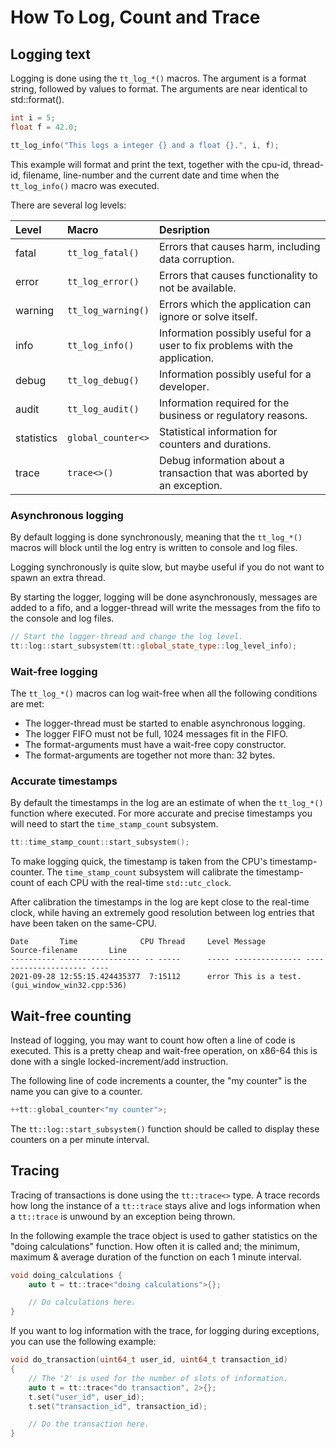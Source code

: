 How To Log, Count and Trace
===========================

Logging text
------------

Logging is done using the `tt_log_*()` macros. The argument is a
format string, followed by values to format. The arguments are
near identical to std::format().

```cpp
int i = 5;
float f = 42.0;

tt_log_info("This logs a integer {} and a float {}.", i, f);
```

This example will format and print the text, together with the
cpu-id, thread-id, filename, line-number and the current date
and time when the `tt_log_info()` macro was executed.

There are several log levels:

 | Level      | Macro              | Desription                                                                   |
 |:---------- |:------------------ |:---------------------------------------------------------------------------- |
 | fatal      | `tt_log_fatal()`   | Errors that causes harm, including data corruption.                          |
 | error      | `tt_log_error()`   | Errors that causes functionality to not be available.                        |
 | warning    | `tt_log_warning()` | Errors which the application can ignore or solve itself.                     |
 | info       | `tt_log_info()`    | Information possibly useful for a user to fix problems with the application. |
 | debug      | `tt_log_debug()`   | Information possibly useful for a developer.                                 |
 | audit      | `tt_log_audit()`   | Information required for the business or regulatory reasons.                 |
 | statistics | `global_counter<>` | Statistical information for counters and durations.                          |
 | trace      | `trace<>()`        | Debug information about a transaction that was aborted by an exception.      |


### Asynchronous logging
By default logging is done synchronously, meaning that the `tt_log_*()`
macros will block until the log entry is written to console and log files.

Logging synchronously is quite slow, but maybe useful if you do not want
to spawn an extra thread.

By starting the logger, logging will be done asynchronously, messages
are added to a fifo, and a logger-thread will write the messages from the
fifo to the console and log files.

```cpp
// Start the logger-thread and change the log level.
tt::log::start_subsystem(tt::global_state_type::log_level_info);
```

### Wait-free logging
The `tt_log_*()` macros can log wait-free when all the following conditions
are met:

 - The logger-thread must be started to enable asynchronous logging.
 - The logger FIFO must not be full, 1024 messages fit in the FIFO.
 - The format-arguments must have a wait-free copy constructor.
 - The format-arguments are together not more than: 32 bytes.

### Accurate timestamps
By default the timestamps in the log are an estimate of when the
`tt_log_*()` function where executed. For more accurate and precise
timestamps you will need to start the `time_stamp_count` subsystem.

```cpp
tt::time_stamp_count::start_subsystem();
```

To make logging quick, the timestamp is taken from the CPU's
timestamp-counter. The `time_stamp_count` subsystem will calibrate
the timestamp-count of each CPU with the real-time `std::utc_clock`.

After calibration the timestamps in the log are kept close to the
real-time clock, while having an extremely good resolution between
log entries that have been taken on the same-CPU.

```
Date       Time              CPU Thread     Level Message         Source-filename       Line
---------- ------------------ -- -----      ----- --------------- --------------------- ----
2021-09-28 12:55:15.424435377  7:15112      error This is a test. (gui_window_win32.cpp:536)
```

Wait-free counting
------------------
Instead of logging, you may want to count how often a line of
code is executed. This is a pretty cheap and wait-free operation,
on x86-64 this is done with a single locked-increment/add instruction.

The following line of code increments a counter, the "my counter"
is the name you can give to a counter.

```cpp
++tt::global_counter<"my counter">;
```

The `tt::log::start_subsystem()` function should be called to display these counters
on a per minute interval.

Tracing
-------
Tracing of transactions is done using the `tt::trace<>` type.
A trace records how long the instance of a `tt::trace` stays alive and
logs information when a `tt::trace` is unwound by an exception being thrown.

In the following example the trace object is used to gather statistics on the
"doing calculations" function. How often it is called and; the minimum, maximum
& average duration of the function on each 1 minute interval.

```cpp
void doing_calculations {
    auto t = tt::trace<"doing calculations">{};

    // Do calculations here.
}
```

If you want to log information with the trace, for logging during exceptions, you
can use the following example:

```cpp
void do_transaction(uint64_t user_id, uint64_t transaction_id)
{
    // The '2' is used for the number of slots of information.
    auto t = tt::trace<"do transaction", 2>{};
    t.set("user_id", user_id);
    t.set("transaction_id", transaction_id);

    // Do the transaction here.
}
```
